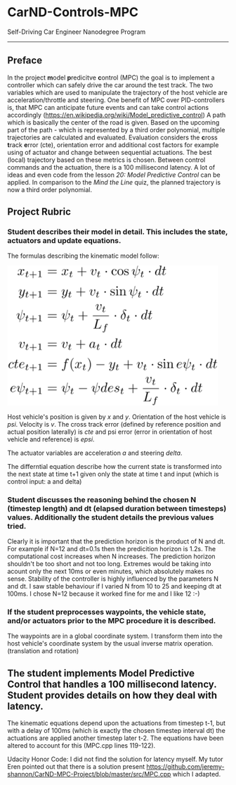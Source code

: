 # CarND-Controls-MPC
Self-Driving Car Engineer Nanodegree Program

---

## Preface
In the project **m**odel **p**redicitve **c**ontrol (MPC) the goal is to implement a controller which can safely drive the car around the test track. The two variables which are used to manipulate the trajectory of the host vehicle are acceleration/throttle and steering. One benefit of MPC over PID-controllers is, that MPC can anticipate future events and can take control actions accordingly (https://en.wikipedia.org/wiki/Model_predictive_control)
A path which is basically the center of the road is given. Based on the upcoming part of the path - which is represented by a third order polynomial, multiple trajectories are calculated and evaluated. Evaluation considers the **c**ross **t**rack **e**rror (cte), orientation error and additional cost factors for example using of actuator and change between sequential actuations. The best (local) trajectory based on these metrics is chosen. Between control commands and the actuation, there is a 100 millisecond latency. 
A lot of ideas and even code from the lesson *20: Model Predictive Control* can be applied. In comparison to the *Mind the Line* quiz, the planned trajectory is now a third order polynomial.

## Project Rubric

### Student describes their model in detail. This includes the state, actuators and update equations.
The formulas describing the kinematic model follow:

<img src="simple.svg" width="480" alt="Formulas" />

Host vehicle's position is given by *x* and *y*. Orientation of the host vehicle is *psi*. Velocity is *v*. The cross track error (defined by reference position and actual position laterally) is *cte* and psi error (error in orientation of host vehicle and reference) is *epsi*.

The actuator variables are acceleration *a* and steering *delta*.

The differntial equation describe how the current state is transformed into the next state at time t+1 given only the state at time t and input (which is control input: a and delta)

### Student discusses the reasoning behind the chosen N (timestep length) and dt (elapsed duration between timesteps) values. Additionally the student details the previous values tried.

Clearly it is important that the prediction horizon is the product of N and dt. For example if N=12 and dt=0.1s then the predicition horizon is 1.2s. The computational cost increases when N increases. The prediction horizon shouldn't be too short and not too long. Extremes would be taking into acount only the next 10ms or even minutes, which absolutely makes no sense. Stability of the controller is highly influenced by the parameters N and dt. I saw stable behaviour if I varied N from 10 to 25 and keeping dt at 100ms. I chose N=12 because it worked fine for me and I like 12 :-)

### If the student preprocesses waypoints, the vehicle state, and/or actuators prior to the MPC procedure it is described.
The waypoints are in a global coordinate system. I transform them into the host vehicle's coordinate system by the usual inverse matrix operation. (translation and rotation)

## The student implements Model Predictive Control that handles a 100 millisecond latency. Student provides details on how they deal with latency.
The kinematic equations depend upon the actuations from timestep t-1, but with a delay of 100ms (which is exactly the chosen timestep interval dt) the actuations are applied another timestep later t-2. The equations have been altered to account for this (MPC.cpp lines 119-122). 

Udacity Honor Code:
I did not find the solution for latency myself. My tutor Eren pointed out that there is a solution present https://github.com/jeremy-shannon/CarND-MPC-Project/blob/master/src/MPC.cpp which I adapted.




